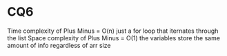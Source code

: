 # CQ6
Time complexity of Plus Minus = O(n) just a for loop that iternates through the list
Space complexity of Plus Minus = O(1) the variables store the same amount of info regardless of arr size
